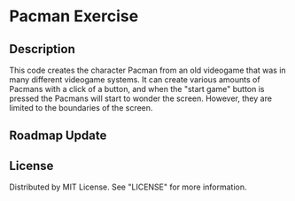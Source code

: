 <h1> Pacman Exercise </h1>


## Description
This code creates the character Pacman from an old videogame that was in many different videogame systems. 
It can create various amounts of Pacmans with a click of a button, and when the "start game" button is pressed the Pacmans will start to wonder the screen.
However, they are limited to the boundaries of the screen.

## Roadmap Update


## License

Distributed by MIT License. See "LICENSE" for more information.
